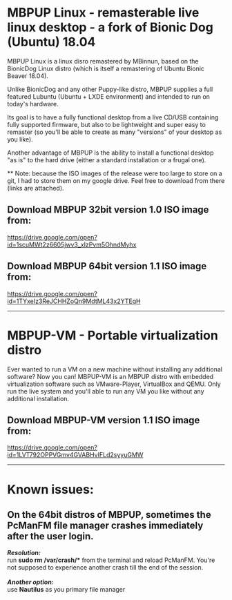 MBPUP Linux - remasterable live linux desktop - a fork of Bionic Dog (Ubuntu) 18.04
=

MBPUP Linux is a linux disro remastered by MBinnun, based on the BionicDog Linux distro (which is itself a remastering of Ubuntu Bionic Beaver 18.04).

Unlike BionicDog and any other Puppy-like distro, MBPUP supplies a full featured Lubuntu (Ubuntu + LXDE environment) and intended to run on today's hardware.

Its goal is to have a fully functional desktop from a live CD/USB containing fully supported firmware, but also to be lightweight and super easy to remaster (so you'll be able to create as many "versions" of your desktop as you like).

Another advantage of MBPUP is the ability to install a functional desktop "as is" to the hard drive (either a standard installation or a frugal one).


** Note: because the ISO images of the release were too large to store on a git, I had to store them on my google drive. Feel free to download from there (links are attached).

Download MBPUP 32bit version 1.0 ISO image from:
-
https://drive.google.com/open?id=1scuMWt2z6605jwv3_xIzPvm5OhndMyhx

Download MBPUP 64bit version 1.1 ISO image from:
-
https://drive.google.com/open?id=1TYxeIz3ReJCHHZoQn9MdtML43x2YTEqH

---------------------------------------

MBPUP-VM - Portable virtualization distro
=

Ever wanted to run a VM on a new machine without installing any additional software? Now you can!
MBPUP-VM is an MBPUP distro with embedded virtualization software such as VMware-Player, VirtualBox and QEMU.
Only run the live system and you'll able to run any VM you like without any additional installation.

Download MBPUP-VM version 1.1 ISO image from:
-
https://drive.google.com/open?id=1LVT792OPPVGmv4GVABHvIFLd2syyuGMW

----------------------------------------

Known issues:
=
On the 64bit distros of MBPUP, sometimes the PcManFM file manager crashes immediately after the user login.
-
***Resolution:***<br />run **sudo rm /var/crash/\*** from the terminal and reload PcManFM. You're not supposed to experience another crash till the end of the session.<br /><br />***Another option:***<br />use **Nautilus** as you primary file manager
